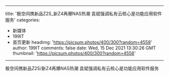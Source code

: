
---
title: '极空间携新品Z2S_新Z4再爆NAS热潮  袁斌强调私有云核心是功能应用软件服务'
categories: 
 - 新媒体
 - 199IT
 - 首页更新
headimg: 'https://picsum.photos/400/300?random=4558'
author: 199IT
comments: false
date: Wed, 15 Dec 2021 13:30:26 GMT
thumbnail: 'https://picsum.photos/400/300?random=4558'
---

<div>   
极空间携新品Z2S/新Z4再爆NAS热潮  袁斌强调私有云核心是功能应用软件服务  
</div>
            